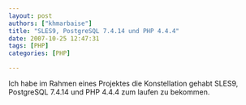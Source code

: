 ```yaml
---
layout: post
authors: ["khmarbaise"]
title: "SLES9, PostgreSQL 7.4.14 und PHP 4.4.4"
date: 2007-10-25 12:47:31
tags: [PHP]
categories: [PHP]

---
```

Ich habe im Rahmen eines Projektes die Konstellation gehabt SLES9, PostgreSQL 7.4.14 und PHP 4.4.4 zum laufen zu bekommen.
